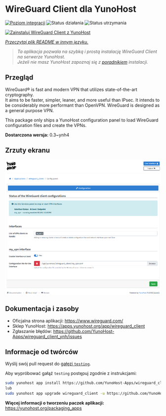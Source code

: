 <!--
To README zostało automatycznie wygenerowane przez <https://github.com/YunoHost/apps/tree/master/tools/readme_generator>
Nie powinno być ono edytowane ręcznie.
-->

# WireGuard Client dla YunoHost

[![Poziom integracji](https://apps.yunohost.org/badge/integration/wireguard_client)](https://ci-apps.yunohost.org/ci/apps/wireguard_client/)
![Status działania](https://apps.yunohost.org/badge/state/wireguard_client)
![Status utrzymania](https://apps.yunohost.org/badge/maintained/wireguard_client)

[![Zainstaluj WireGuard Client z YunoHost](https://install-app.yunohost.org/install-with-yunohost.svg)](https://install-app.yunohost.org/?app=wireguard_client)

*[Przeczytaj plik README w innym języku.](./ALL_README.md)*

> *Ta aplikacja pozwala na szybką i prostą instalację WireGuard Client na serwerze YunoHost.*  
> *Jeżeli nie masz YunoHost zapoznaj się z [poradnikiem](https://yunohost.org/install) instalacji.*

## Przegląd

WireGuard® is fast and modern VPN that utilizes state-of-the-art cryptography.  
It aims to be faster, simpler, leaner, and more useful than IPsec. It intends to be considerably more performant than OpenVPN. WireGuard is designed as a general purpose VPN.

This package only ships a YunoHost configuration panel to load WireGuard configuration files and create the VPNs.


**Dostarczona wersja:** 0.3~ynh4

## Zrzuty ekranu

![Zrzut ekranu z WireGuard Client](./doc/screenshots/wireguard_client.png)

## Dokumentacja i zasoby

- Oficjalna strona aplikacji: <https://www.wireguard.com/>
- Sklep YunoHost: <https://apps.yunohost.org/app/wireguard_client>
- Zgłaszanie błędów: <https://github.com/YunoHost-Apps/wireguard_client_ynh/issues>

## Informacje od twórców

Wyślij swój pull request do [gałęzi `testing`](https://github.com/YunoHost-Apps/wireguard_client_ynh/tree/testing).

Aby wypróbować gałąź `testing` postępuj zgodnie z instrukcjami:

```bash
sudo yunohost app install https://github.com/YunoHost-Apps/wireguard_client_ynh/tree/testing --debug
lub
sudo yunohost app upgrade wireguard_client -u https://github.com/YunoHost-Apps/wireguard_client_ynh/tree/testing --debug
```

**Więcej informacji o tworzeniu paczek aplikacji:** <https://yunohost.org/packaging_apps>
